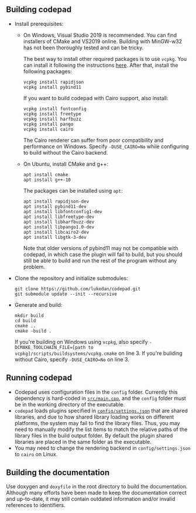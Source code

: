 ## Building codepad

- Install prerequisites:
  - On Windows, Visual Studio 2019 is recommended. You can find installers of CMake and VS2019 online. Building with MinGW-w32 has not been thoroughly tested and can be tricky.

    The best way to install other required packages is to use `vcpkg`. You can install it following the instructions [here](https://github.com/microsoft/vcpkg#quick-start-windows). After that, install the following packages:
    ```
    vcpkg install rapidjson
    vcpkg install pybind11
    ```

    If you want to build codepad with Cairo support, also install:
    ```
    vcpkg install fontconfig
    vcpkg install freetype
    vcpkg install harfbuzz
    vcpkg install pango
    vcpkg install cairo
    ```
    The Cairo renderer can suffer from poor compatibility and performance on Windows. Specify `-DUSE_CAIRO=No` while configuring to build without the Cairo backend.

  - On Ubuntu, install CMake and g++:
    ```
    apt install cmake
    apt install g++-10
    ```

    The packages can be installed using `apt`:
    ```
    apt install rapidjson-dev
    apt install pybind11-dev
    apt install libfontconfig1-dev
    apt install libfreetype-dev
    apt install libharfbuzz-dev
    apt install libpango1.0-dev
    apt install libcairo2-dev
    apt install libgtk-3-dev
    ```
    Note that older versions of pybind11 may not be compatible with codepad, in which case the plugin will fail to build, but you should still be able to build and run the rest of the program without any problem.

- Clone the repository and initialize submodules:
  ```
  git clone https://github.com/lukedan/codepad.git
  git submodule update --init --recursive
  ```

- Generate and build:
  ```
  mkdir build
  cd build
  cmake ..
  cmake -build .
  ```
  If you're building on Windows using `vcpkg`, also specify `-DCMAKE_TOOLCHAIN_FILE=[path to vcpkg]/scripts/buildsystems/vcpkg.cmake` on line 3. If you're buliding without Cairo, specify `-DUSE_CAIRO=No` on line 3.

## Running codepad

- Codepad uses configuration files in the `config` folder. Currently this dependency is hard-coded in [`src/main.cpp`](src/main.cpp), and the `config` folder must be in the working directory of the executable.
- `codepad` loads plugins specified in [`config/settings.json`](config/settings.json) that are shared libraries, and due to how shared library loading works on different platforms, the system may fail to find the library files. Thus, you may need to manually modify the list items to match the relative paths of the library files in the build output folder. By default the plugin shared libraries are placed in the same folder as the executable.
- You may need to change the rendering backend in `config/settings.json` to `cairo` on Linux.

## Building the documentation

Use doxygen and `doxyfile` in the root directory to build the documentation. Although many efforts have been made to keep the documentation correct and up-to-date, it may still contain outdated information and/or invalid references to identifiers.

